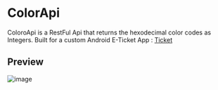 # ColorApi 
ColoroApi is a RestFul Api that returns the hexodecimal color codes as Integers. Built for a custom Android E-Ticket App :  [Ticket](http://swift.org)

## Preview 
  ![image](https://user-images.githubusercontent.com/63749807/169924926-c5167c35-bdab-4df0-8057-54d56b45d33e.png)

 
